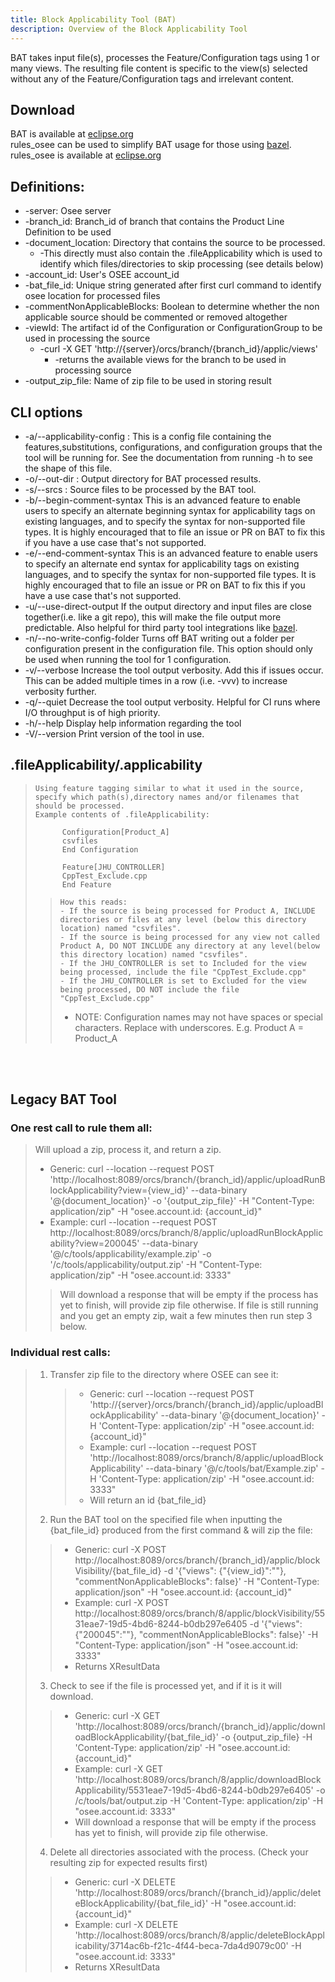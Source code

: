 ```yaml
---
title: Block Applicability Tool (BAT)
description: Overview of the Block Applicability Tool
---
```


BAT takes input file(s), processes the Feature/Configuration tags using 1 or many views.
The resulting file content is specific to the view(s) selected without any of the Feature/Configuration tags and irrelevant content.

## Download

BAT is available at [eclipse.org](https://download.eclipse.org/technology/osee/downloads/bat/)
<br>
rules_osee can be used to simplify BAT usage for those using [bazel](https://bazel.build/). rules_osee is available at [eclipse.org](https://download.eclipse.org/technology/osee/downloads/rules_osee/)

## Definitions:

- -server: Osee server
- -branch_id: Branch_id of branch that contains the Product Line Definition to be used
- -document_location: Directory that contains the source to be processed.
  - -This directly must also contain the .fileApplicability which is used to identify which files/directories to skip processing (see details below)
- -account_id: User's OSEE account_id
- -bat_file_id: Unique string generated after first curl command to identify osee location for processed files
- -commentNonApplicableBlocks: Boolean to determine whether the non applicable source should be commented or removed altogether
- -viewId: The artifact id of the Configuration or ConfigurationGroup to be used in processing the source
  - -curl -X GET 'http://{server}/orcs/branch/{branch_id}/applic/views'
    - -returns the available views for the branch to be used in processing source
- -output_zip_file: Name of zip file to be used in storing result

## CLI options

- -a/--applicability-config : This is a config file containing the features,substitutions, configurations, and configuration groups that the tool will be running for. See the documentation from running -h to see the shape of this file.
- -o/--out-dir : Output directory for BAT processed results.
- -s/--srcs : Source files to be processed by the BAT tool.
- -b/--begin-comment-syntax This is an advanced feature to enable users to specify an alternate beginning syntax for applicability tags on existing languages, and to specify the syntax for non-supported file types. It is highly encouraged that to file an issue or PR on BAT to fix this if you have a use case that's not supported.
- -e/--end-comment-syntax This is an advanced feature to enable users to specify an alternate end syntax for applicability tags on existing languages, and to specify the syntax for non-supported file types. It is highly encouraged that to file an issue or PR on BAT to fix this if you have a use case that's not supported.
- -u/--use-direct-output If the output directory and input files are close together(i.e. like a git repo), this will make the file output more predictable. Also helpful for third party tool integrations like [bazel](https://bazel.build/).
- -n/--no-write-config-folder Turns off BAT writing out a folder per configuration present in the configuration file. This option should only be used when running the tool for 1 configuration.
- -v/--verbose Increase the tool output verbosity. Add this if issues occur. This can be added multiple times in a row (i.e. -vvv) to increase verbosity further.
- -q/--quiet Decrease the tool output verbosity. Helpful for CI runs where I/O throughput is of high priority.
- -h/--help Display help information regarding the tool
- -V/--version Print version of the tool in use.

## .fileApplicability/.applicability

>     Using feature tagging similar to what it used in the source, specify which path(s),directory names and/or filenames that should be processed.
>     Example contents of .fileApplicability:
>
>     		Configuration[Product_A]
>     		csvfiles
>     		End Configuration
>
>     		Feature[JHU_CONTROLLER]
>     		CppTest_Exclude.cpp
>     		End Feature
>
> >     How this reads:
> >     - If the source is being processed for Product A, INCLUDE directories or files at any level (below this directory location) named "csvfiles".
> >     - If the source is being processed for any view not called Product A, DO NOT INCLUDE any directory at any level(below this directory location) named "csvfiles".
> >     - If the JHU_CONTROLLER is set to Included for the view being processed, include the file "CppTest_Exclude.cpp"
> >     - If the JHU_CONTROLLER is set to Excluded for the view being processed, DO NOT include the file "CppTest_Exclude.cpp"
> >
> > - NOTE: Configuration names may not have spaces or special characters. Replace with underscores. E.g. Product A = Product_A

<br/>
<br/>

## Legacy BAT Tool

### One rest call to rule them all:

> Will upload a zip, process it, and return a zip.
>
> - Generic:
>   curl --location --request POST 'http://localhost:8089/orcs/branch/{branch_id}/applic/uploadRunBlockApplicability?view={view_id}' --data-binary '@{document_location}' -o '{output_zip_file}' -H "Content-Type: application/zip" -H "osee.account.id: {account_id}"
> - Example:
>   curl --location --request POST http://localhost:8089/orcs/branch/8/applic/uploadRunBlockApplicability?view=200045' --data-binary '@/c/tools/applicability/example.zip' -o '/c/tools/applicability/output.zip' -H "Content-Type: application/zip" -H "osee.account.id: 3333"
>
> > Will download a response that will be empty if the process has yet to finish, will provide zip file otherwise. If file is still running and you get an empty zip, wait a few minutes then run step 3 below.

### Individual rest calls:

> 1.  Transfer zip file to the directory where OSEE can see it:
>     > - Generic: curl --location --request POST 'http://{server}/orcs/branch/{branch_id}/applic/uploadBlockApplicability' --data-binary '@{document_location}' -H 'Content-Type: application/zip' -H "osee.account.id: {account_id}"
>     > - Example: curl --location --request POST 'http://localhost:8089/orcs/branch/8/applic/uploadBlockApplicability' --data-binary '@/c/tools/bat/Example.zip' -H 'Content-Type: application/zip' -H "osee.account.id: 3333"
>     > - Will return an id {bat_file_id}
> 2.  Run the BAT tool on the specified file when inputting the {bat_file_id} produced from the first command & will zip the file:
>
> > - Generic:
> >   curl -X POST http://localhost:8089/orcs/branch/{branch_id}/applic/blockVisibility/{bat_file_id} -d '{"views": {"{view_id}":""}, "commentNonApplicableBlocks": false}' -H "Content-Type: application/json" -H "osee.account.id: {account_id}"
> > - Example:
> >   curl -X POST http://localhost:8089/orcs/branch/8/applic/blockVisibility/5531eae7-19d5-4bd6-8244-b0db297e6405 -d '{"views": {"200045":""}, "commentNonApplicableBlocks": false}' -H "Content-Type: application/json" -H "osee.account.id: 3333"
> > - Returns XResultData
>
> 3.  Check to see if the file is processed yet, and if it is it will download.
>
> > - Generic:
> >   curl -X GET 'http://localhost:8089/orcs/branch/{branch_id}/applic/downloadBlockApplicability/{bat_file_id}' -o {output_zip_file} -H 'Content-Type: application/zip' -H "osee.account.id: {account_id}"
> > - Example:
> >   curl -X GET 'http://localhost:8089/orcs/branch/8/applic/downloadBlockApplicability/5531eae7-19d5-4bd6-8244-b0db297e6405' -o /c/tools/bat/output.zip -H 'Content-Type: application/zip' -H "osee.account.id: 3333"
> > - Will download a response that will be empty if the process has yet to finish, will provide zip file otherwise.
>
> 4.  Delete all directories associated with the process. (Check your resulting zip for expected results first)
>
> > - Generic:
> >   curl -X DELETE 'http://localhost:8089/orcs/branch/{branch_id}/applic/deleteBlockApplicability/{bat_file_id}' -H "osee.account.id: {account_id}"
> > - Example:
> >   curl -X DELETE 'http://localhost:8089/orcs/branch/8/applic/deleteBlockApplicability/3714ac6b-f21c-4f44-beca-7da4d9079c00' -H "osee.account.id: 3333"
> > - Returns XResultData

